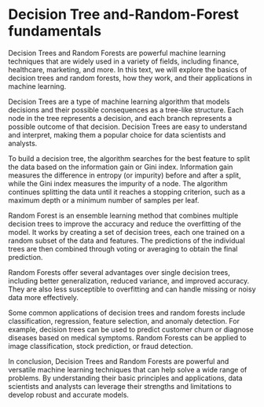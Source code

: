 # Decision Tree and-Random-Forest fundamentals
Decision Trees and Random Forests are powerful machine learning techniques that are widely used in a variety of fields, including finance, healthcare, marketing, and more. In this text, we will explore the basics of decision trees and random forests, how they work, and their applications in machine learning.

Decision Trees are a type of machine learning algorithm that models decisions and their possible consequences as a tree-like structure. Each node in the tree represents a decision, and each branch represents a possible outcome of that decision. Decision Trees are easy to understand and interpret, making them a popular choice for data scientists and analysts.

To build a decision tree, the algorithm searches for the best feature to split the data based on the information gain or Gini index. Information gain measures the difference in entropy (or impurity) before and after a split, while the Gini index measures the impurity of a node. The algorithm continues splitting the data until it reaches a stopping criterion, such as a maximum depth or a minimum number of samples per leaf.

Random Forest is an ensemble learning method that combines multiple decision trees to improve the accuracy and reduce the overfitting of the model. It works by creating a set of decision trees, each one trained on a random subset of the data and features. The predictions of the individual trees are then combined through voting or averaging to obtain the final prediction.

Random Forests offer several advantages over single decision trees, including better generalization, reduced variance, and improved accuracy. They are also less susceptible to overfitting and can handle missing or noisy data more effectively.

Some common applications of decision trees and random forests include classification, regression, feature selection, and anomaly detection. For example, decision trees can be used to predict customer churn or diagnose diseases based on medical symptoms. Random Forests can be applied to image classification, stock prediction, or fraud detection.

In conclusion, Decision Trees and Random Forests are powerful and versatile machine learning techniques that can help solve a wide range of problems. By understanding their basic principles and applications, data scientists and analysts can leverage their strengths and limitations to develop robust and accurate models.
